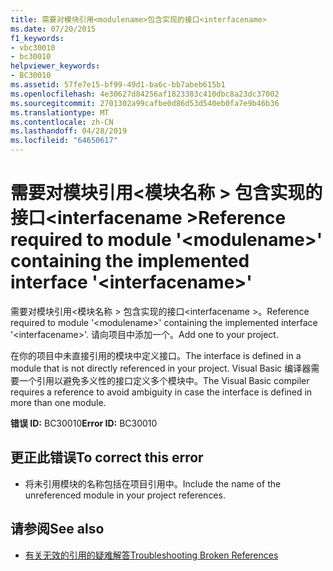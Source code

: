 ```yaml
---
title: 需要对模块引用<modulename>包含实现的接口<interfacename>
ms.date: 07/20/2015
f1_keywords:
- vbc30010
- bc30010
helpviewer_keywords:
- BC30010
ms.assetid: 57fe7e15-bf99-49d1-ba6c-bb7abeb615b1
ms.openlocfilehash: 4e30627d84256af1823383c410dbc8a23dc37002
ms.sourcegitcommit: 2701302a99cafbe0d86d53d540eb0fa7e9b46b36
ms.translationtype: MT
ms.contentlocale: zh-CN
ms.lasthandoff: 04/28/2019
ms.locfileid: "64650617"
---
```

# <a name="reference-required-to-module-modulename-containing-the-implemented-interface-interfacename"></a><span data-ttu-id="1c3dd-102">需要对模块引用\<模块名称 > 包含实现的接口\<interfacename ></span><span class="sxs-lookup"><span data-stu-id="1c3dd-102">Reference required to module '\<modulename>' containing the implemented interface '\<interfacename>'</span></span>
<span data-ttu-id="1c3dd-103">需要对模块引用\<模块名称 > 包含实现的接口\<interfacename >。</span><span class="sxs-lookup"><span data-stu-id="1c3dd-103">Reference required to module '\<modulename>' containing the implemented interface '\<interfacename>'.</span></span> <span data-ttu-id="1c3dd-104">请向项目中添加一个。</span><span class="sxs-lookup"><span data-stu-id="1c3dd-104">Add one to your project.</span></span>  
  
 <span data-ttu-id="1c3dd-105">在你的项目中未直接引用的模块中定义接口。</span><span class="sxs-lookup"><span data-stu-id="1c3dd-105">The interface is defined in a module that is not directly referenced in your project.</span></span> <span data-ttu-id="1c3dd-106">Visual Basic 编译器需要一个引用以避免多义性的接口定义多个模块中。</span><span class="sxs-lookup"><span data-stu-id="1c3dd-106">The Visual Basic compiler requires a reference to avoid ambiguity in case the interface is defined in more than one module.</span></span>  
  
 <span data-ttu-id="1c3dd-107">**错误 ID:** BC30010</span><span class="sxs-lookup"><span data-stu-id="1c3dd-107">**Error ID:** BC30010</span></span>  
  
## <a name="to-correct-this-error"></a><span data-ttu-id="1c3dd-108">更正此错误</span><span class="sxs-lookup"><span data-stu-id="1c3dd-108">To correct this error</span></span>  
  
- <span data-ttu-id="1c3dd-109">将未引用模块的名称包括在项目引用中。</span><span class="sxs-lookup"><span data-stu-id="1c3dd-109">Include the name of the unreferenced module in your project references.</span></span>  
  
## <a name="see-also"></a><span data-ttu-id="1c3dd-110">请参阅</span><span class="sxs-lookup"><span data-stu-id="1c3dd-110">See also</span></span>

- [<span data-ttu-id="1c3dd-111">有关无效的引用的疑难解答</span><span class="sxs-lookup"><span data-stu-id="1c3dd-111">Troubleshooting Broken References</span></span>](/visualstudio/ide/troubleshooting-broken-references)
